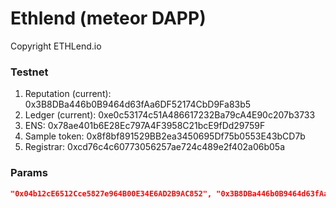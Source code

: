 # Ethlend (meteor DAPP)

Copyright ETHLend.io


### Testnet

1. Reputation (current): 0x3B8DBa446b0B9464d63fAa6DF52174CbD9Fa83b5
1. Ledger (current):     0xe0c53174c51A486617232Ba79cA4E90c207b3733
1. ENS:                  0x78ae401b6E28Ec797A4F3958C21bcE9fDd29759F
1. Sample token:         0x8f8bf891529BB2ea3450695Df75b0553E43bCD7b
1. Registrar:            0xcd76c4c60773056257ae724c489e2f402a06b05a

### Params

```json
"0x04b12cE6512Cce5827e964B00E34E6AD2B9AC852", "0x3B8DBa446b0B9464d63fAa6DF52174CbD9Fa83b5", "0x78ae401b6E28Ec797A4F3958C21bcE9fDd29759F", "0xcd76c4c60773056257ae724c489e2f402a06b05a", 369 
```
